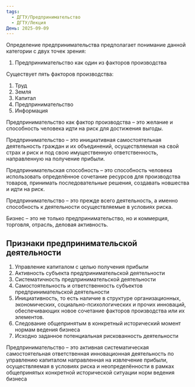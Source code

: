 ```yaml
---
tags:
  - ДГТУ/Предпринимательство
  - ДГТУ/Лекция
День: 2025-09-09
---
```

Определение предпринимательства предполагает понимание данной категории с двух точек зрения:
1. Предпринимательство как один из факторов производства

Существует пять факторов производства:
1. Труд
2. Земля
3. Капитал
4. Предпринимательство
5. Информация

Предпринимательство как фактор производства – это желание и способность человека идти на риск для достижения выгоды.

Предпринимательство – это инициативная самостоятельная деятельность граждан и их объединений, осуществляемая на свой страх и риск и под свою имущественную ответственность, направленную на получение прибыли.

Предпринимательская способность – это способность человека использовать определённое сочетание ресурсов для производства товаров, принимать последовательные решения, создавать новшества и идти на риск.

Предпринимательство – это прежде всего деятельность, а именно способность к деятельности осуществляемые в условиях риска.

Бизнес – это не только предпринимательство, но и коммерция, торговля, отрасль, деловая активность.

## Признаки предпринимательской деятельности
1. Управление капиталом с целью получения прибыли
2. Активность субъекта предпринимательской деятельности
3. Систематичность предпринимательской деятельности
4. Самостоятельность и ответственность субъектов предпринимательской деятельности
5. Инициативность, то есть наличие в структуре организационных, экономических, социально-психологических и прочих инноваций, обеспечивающих новое сочетание факторов производства или их элементов.
6. Следование общепринятым в конкретный исторический момент нормам ведения бизнеса
7. Исходно заданное потенциальная рискованность деятельности

Предпринимательство – это активная систематическая самостоятельная ответственная инновационная деятельность по управлению капиталом направленная на извлечение прибыли, осуществляемая в условиях риска и неопределённости в рамках общепринятых конкретной исторической ситуации норм ведения бизнеса